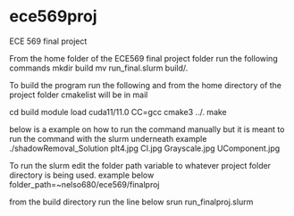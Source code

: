 # ece569proj
ECE 569 final project

From the home folder of the ECE569 final project folder run the following commands
mkdir build
mv run_final.slurm build/.

To build the program run the following and from the home directory of the project folder cmakelist will be in mail

cd build
module load cuda11/11.0
CC=gcc cmake3 ../.
make

below is a example on how to run the command manually but it is meant to run the command with the slurm underneath
example  ./shadowRemoval_Solution plt4.jpg CI.jpg Grayscale.jpg UComponent.jpg

To run the slurm edit the folder path variable to whatever project folder directory is being used. example below
folder_path=~nelso680/ece569/finalproj

from the build directory run the line below
srun run_finalproj.slurm